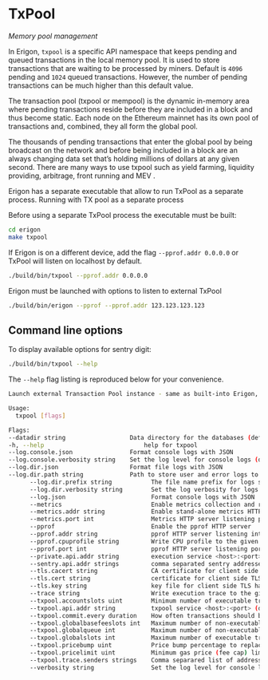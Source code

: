 # TxPool
*Memory pool management*

In Erigon, `txpool` is a specific API namespace that keeps pending and queued transactions in the local memory pool. It is used to store transactions that are waiting to be processed by miners. Default is `4096` pending and `1024` queued transactions. However, the number of pending transactions can be much higher than this default value.

The transaction pool (txpool or mempool) is the dynamic in-memory area where pending transactions reside before they are included in a block and thus become static. Each node on the Ethereum mainnet has its own pool of transactions and, combined, they all form the global pool. 

The thousands of pending transactions that enter the global pool by being broadcast on the network and before being included in a block are an always changing data set that’s holding millions of dollars at any given second. There are many ways to use txpool such as yield farming, liquidity providing, arbitrage, front running and MEV .

Erigon has a separate executable that allow to run TxPool as a separate process.
Running with TX pool as a separate process

Before using a separate TxPool process the executable must be built:

```bash
cd erigon
make txpool
```

If Erigon is on a different device, add the flag `--pprof.addr 0.0.0.0` or TxPool will listen on localhost by default.

```bash
./build/bin/txpool --pprof.addr 0.0.0.0
```

Erigon must be launched with options to listen to external TxPool

```bash
./build/bin/erigon --pprof --pprof.addr 123.123.123.123
```

## Command line options

To display available options for sentry digit:

```bash
./build/bin/txpool --help
```

The `--help` flag listing is reproduced below for your convenience.

```bash
Launch external Transaction Pool instance - same as built-into Erigon, but as independent Process

Usage:
  txpool [flags]

Flags:
--datadir string                  Data directory for the databases (default "/home/admin/.local/share/erigon")
-h, --help                            help for txpool
--log.console.json                Format console logs with JSON
--log.console.verbosity string    Set the log level for console logs (default "info")
--log.dir.json                    Format file logs with JSON
--log.dir.path string             Path to store user and error logs to disk
      --log.dir.prefix string           The file name prefix for logs stored to disk
      --log.dir.verbosity string        Set the log verbosity for logs stored to disk (default "info")
      --log.json                        Format console logs with JSON
      --metrics                         Enable metrics collection and reporting
      --metrics.addr string             Enable stand-alone metrics HTTP server listening interface (default "127.0.0.1")
      --metrics.port int                Metrics HTTP server listening port (default 6060)
      --pprof                           Enable the pprof HTTP server
      --pprof.addr string               pprof HTTP server listening interface (default "127.0.0.1")
      --pprof.cpuprofile string         Write CPU profile to the given file
      --pprof.port int                  pprof HTTP server listening port (default 6060)
      --private.api.addr string         execution service <host>:<port> (default "localhost:9090")
      --sentry.api.addr strings         comma separated sentry addresses '<host>:<port>,<host>:<port>' (default [localhost:9091])
      --tls.cacert string               CA certificate for client side TLS handshake
      --tls.cert string                 certificate for client side TLS handshake
      --tls.key string                  key file for client side TLS handshake
      --trace string                    Write execution trace to the given file
      --txpool.accountslots uint        Minimum number of executable transaction slots guaranteed per account (default 16)
      --txpool.api.addr string          txpool service <host>:<port> (default "localhost:9094")
      --txpool.commit.every duration    How often transactions should be committed to the storage (default 15s)
      --txpool.globalbasefeeslots int   Maximum number of non-executable transactions where only not enough baseFee (default 10000)
      --txpool.globalqueue int          Maximum number of non-executable transaction slots for all accounts (default 10000)
      --txpool.globalslots int          Maximum number of executable transaction slots for all accounts (default 10000)
      --txpool.pricebump uint           Price bump percentage to replace an already existing transaction (default 10)
      --txpool.pricelimit uint          Minimum gas price (fee cap) limit to enforce for acceptance into the pool (default 1)
      --txpool.trace.senders strings    Comma separared list of addresses, whose transactions will traced in transaction pool with debug printing
      --verbosity string                Set the log level for console logs (default "info")
```
